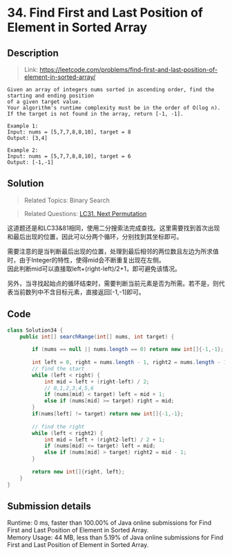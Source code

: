 # 34. Find First and Last Position of Element in Sorted Array

## Description

> Link: https://leetcode.com/problems/find-first-and-last-position-of-element-in-sorted-array/

```
Given an array of integers nums sorted in ascending order, find the starting and ending position
of a given target value.
Your algorithm's runtime complexity must be in the order of O(log n).
If the target is not found in the array, return [-1, -1].

Example 1:
Input: nums = [5,7,7,8,8,10], target = 8
Output: [3,4]

Example 2:
Input: nums = [5,7,7,8,8,10], target = 6
Output: [-1,-1]

```


## Solution

> Related Topics: Binary Search

> Related Questions: [LC31. ](https://leetcode.com/problems/next-permutation/)[Next Permutation](https://github.com/Zingg7/LeetCode/blob/master/31.%20Next%20Permutation.md)

这道题还是和LC33&81相同，使用二分搜索法完成查找。这里需要找到首次出现和最后出现的位置，因此可以分两个循环，分别找到其坐标即可。

需要注意的是当判断最后出现的位置，处理到最后相邻的两位数且左边为所求值时，由于Integer的特性，使得mid会不断重复出现在左侧。<br>
因此判断mid可以直接取left+(right-left)/2+1，即可避免该情况。

另外，当寻找起始点的循环结束时，需要判断当前元素是否为所需。若不是，则代表当前数列中不含目标元素，直接返回[-1,-1]即可。

## Code

```java
class Solution34 {
    public int[] searchRange(int[] nums, int target) {
        
        if (nums == null || nums.length == 0) return new int[]{-1,-1};
        
        int left = 0, right = nums.length - 1, right2 = nums.length - 1;
        // find the start
        while (left < right) {
            int mid = left + (right-left) / 2;
            // 0,1,2,3,4,5,6
            if (nums[mid] < target) left = mid + 1;
            else if (nums[mid] >= target) right = mid;
        }
        if(nums[left] != target) return new int[]{-1,-1};
        
        // find the right
        while (left < right2) {
            int mid = left + (right2-left) / 2 + 1;
            if (nums[mid] <= target) left = mid;
            else if (nums[mid] > target) right2 = mid - 1;
        }
        
        return new int[]{right, left};
    }
}
```


## Submission details
Runtime: 0 ms, faster than 100.00% of Java online submissions for Find First and Last Position of Element in Sorted Array.<br>
Memory Usage: 44 MB, less than 5.19% of Java online submissions for Find First and Last Position of Element in Sorted Array.
